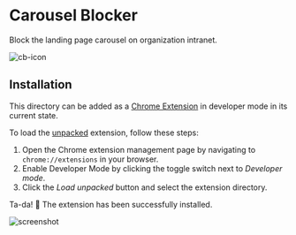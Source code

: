 # Carousel Blocker

Block the landing page carousel on organization intranet. 

![cb-icon](https://github.com/lizlove/carousel-blocker/blob/main/cb128.png?raw=true)

## Installation

This directory can be added as a [Chrome Extension][extensions] in developer mode in its current state. 

To load the [unpacked][unpacked] extension, follow these steps:
1. Open the Chrome extension management page by navigating to `chrome://extensions` in your browser.
2. Enable Developer Mode by clicking the toggle switch next to *Developer mode*.
3. Click the *Load unpacked* button and select the extension directory.

Ta-da! 🥳 The extension has been successfully installed. 

![screenshot](screenshot)

[unpacked]: https://developer.chrome.com/docs/extensions/mv3/getstarted/#unpacked
[extensions]: https://developer.chrome.com/docs/extensions/mv3/
[screenshot]: https://github.com/flatironinstitute/carousel-blocker/blob/main/public/screenshot.png?raw=true
[icon]: https://github.com/flatironinstitute/carousel-blocker/blob/main/public/cb128.png?raw=true